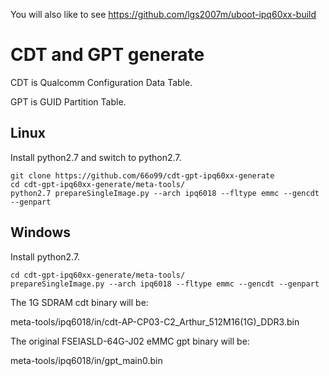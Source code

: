 You will also like to see https://github.com/lgs2007m/uboot-ipq60xx-build

# CDT and GPT generate
CDT is Qualcomm Configuration Data Table.

GPT is GUID Partition Table.
## Linux
Install python2.7 and switch to python2.7.
```
git clone https://github.com/66o99/cdt-gpt-ipq60xx-generate
cd cdt-gpt-ipq60xx-generate/meta-tools/
python2.7 prepareSingleImage.py --arch ipq6018 --fltype emmc --gencdt --genpart
```

## Windows
Install python2.7.
```
cd cdt-gpt-ipq60xx-generate/meta-tools/
prepareSingleImage.py --arch ipq6018 --fltype emmc --gencdt --genpart
```

The 1G SDRAM cdt binary will be: 

meta-tools/ipq6018/in/cdt-AP-CP03-C2_Arthur_512M16(1G)_DDR3.bin

The original FSEIASLD-64G-J02 eMMC gpt binary will be: 

meta-tools/ipq6018/in/gpt_main0.bin
